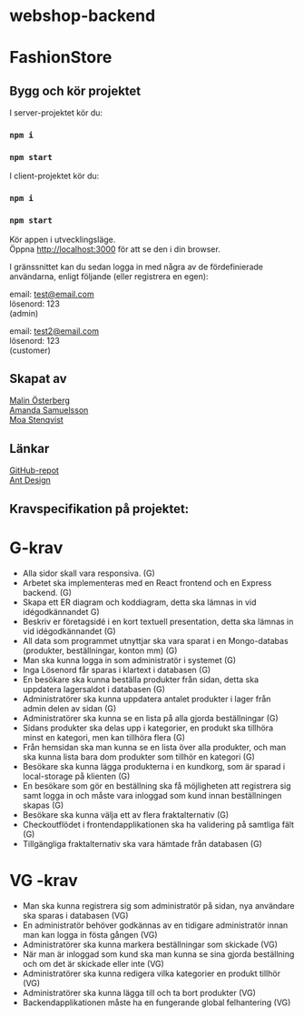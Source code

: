 # webshop-backend

# FashionStore 


## Bygg och kör projektet

I server-projektet kör du:

### `npm i`
### `npm start`

I client-projektet kör du:

### `npm i`
### `npm start`

Kör appen i utvecklingsläge.\
Öppna [http://localhost:3000](http://localhost:3000) för att se den i din browser.

I gränssnittet kan du sedan logga in med några av de fördefinierade användarna, enligt följande (eller registrera en egen):

email: test@email.com \
lösenord: 123 \
(admin) 

email: test2@email.com \
lösenord: 123 \
(customer)


## Skapat av
[Malin Österberg](https://github.com/msmalinosterberg)\
[Amanda Samuelsson](https://github.com/amandasamuelsson)\
[Moa Stenqvist](https://github.com/stonetwix)

## Länkar
[GitHub-repot](https://github.com/stonetwix/webshop-backend)\
[Ant Design](https://ant.design/)


## Kravspecifikation på projektet: 

# G-krav 
- Alla sidor skall vara responsiva. (G)
- Arbetet ska implementeras med en React frontend och en Express backend. (G)
- Skapa ett ER diagram och koddiagram, detta ska lämnas in vid idégodkännandet G)
- Beskriv er företagsidé i en kort textuell presentation, detta ska lämnas in vid idégodkännandet (G) 
- All data som programmet utnyttjar ska vara sparat i en Mongo-databas (produkter, beställningar, konton mm) (G) 
- Man ska kunna logga in som administratör i systemet (G)
- Inga Lösenord får sparas i klartext i databasen (G) 
- En besökare ska kunna beställa produkter från sidan, detta ska uppdatera lagersaldot i databasen (G) 
- Administratörer ska kunna uppdatera antalet produkter i lager från admin delen av sidan (G) 
- Administratörer ska kunna se en lista på alla gjorda beställningar (G)
- Sidans produkter ska delas upp i kategorier, en produkt ska tillhöra minst en kategori, men kan tillhöra flera (G)
- Från hemsidan ska man kunna se en lista över alla produkter, och man ska kunna lista bara dom produkter som tillhör en kategori (G) 
- Besökare ska kunna lägga produkterna i en kundkorg, som är sparad i local-storage på klienten (G) 
- En besökare som gör en beställning ska få möjligheten att registrera sig samt logga in och måste vara inloggad som kund innan beställningen skapas (G) 
- Besökare ska kunna välja ett av flera fraktalternativ (G) 
- Checkoutflödet i frontendapplikationen ska ha validering på samtliga fält (G) 
- Tillgängliga fraktalternativ ska vara hämtade från databasen (G) 

# VG -krav 
- Man ska kunna registrera sig som administratör på sidan, nya användare ska sparas i databasen (VG) 
- En administratör behöver godkännas av en tidigare administratör innan man kan logga in fösta gången (VG) 
- Administratörer ska kunna markera beställningar som skickade (VG) 
- När man är inloggad som kund ska man kunna se sina gjorda beställning och om det är skickade eller inte (VG) 
- Administratörer ska kunna redigera vilka kategorier en produkt tillhör (VG) 
- Administratörer ska kunna lägga till och ta bort produkter (VG) 
- Backendapplikationen måste ha en fungerande global felhantering (VG)

